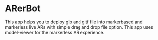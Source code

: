 # ARerBot

This app helps you to deploy glb and gltf file into markerbased and markerless live ARs with simple drag and drop file option.
This app uses model-viewer for the markerless AR experience.